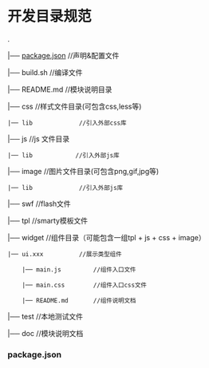 开发目录规范
==========

.

|── [package.json](#packagejson)    //声明&配置文件

|── build.sh        //编译文件

|── README.md       //模块说明目录

|── css             //样式文件目录(可包含css,less等)

    
    |── lib             //引入外部css库
    
    
|── js              //js 文件目录

    |── lib            //引入外部js库
    
|── image           //图片文件目录(可包含png,gif,jpg等)

    |── lib             //引入外部js库
    
|── swf             //flash文件

|── tpl             //smarty模板文件

|── widget          //组件目录（可能包含一组tpl + js + css + image）

    |── ui.xxx          //展示类型组件
    
        |── main.js         //组件入口文件
        
        |── main.css        //组件入口css文件
        
        |── README.md       //组件说明文档
        
|── test  //本地测试文件

|── doc  //模块说明文档


### package.json
